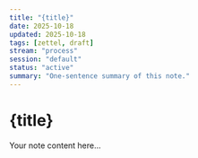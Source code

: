 ```yaml
---
title: "{title}"
date: 2025-10-18
updated: 2025-10-18
tags: [zettel, draft]
stream: "process"
session: "default"
status: "active"
summary: "One-sentence summary of this note."
---
```


<!-- 🧠 Live tracking syntax reminder -->
<!-- Add `stream:` for ongoing research focus -->
<!-- Add `session:` for temporary working contexts (e.g., studio-time, reading, coding) -->
<!-- Add `status:` as 'active', 'paused', or 'archived' -->

# {title}

Your note content here...
